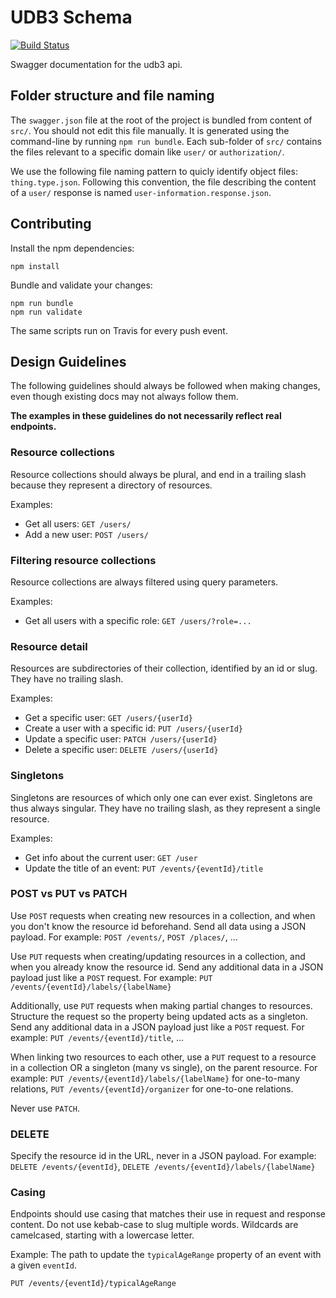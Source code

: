 # UDB3 Schema

[![Build Status](https://travis-ci.org/cultuurnet/udb3-schema.svg?branch=master)](https://travis-ci.org/cultuurnet/udb3-schema)

Swagger documentation for the udb3 api.

## Folder structure and file naming

The `swagger.json` file at the root of the project is bundled from content of `src/`. You should not edit this file manually. It is generated using the command-line by running `npm run bundle`. Each sub-folder of `src/` contains the files relevant to a specific domain like `user/` or `authorization/`.

We use the following file naming pattern to quicly identify object files: `thing.type.json`. Following this convention, the file describing the content of a `user/` response is named `user-information.response.json`.

## Contributing

Install the npm dependencies:

    npm install
    
Bundle and validate your changes:

    npm run bundle
    npm run validate
    
The same scripts run on Travis for every push event.

## Design Guidelines

The following guidelines should always be followed when making changes, even though existing docs may not always follow them.

**The examples in these guidelines do not necessarily reflect real endpoints.**

### Resource collections

Resource collections should always be plural, and end in a trailing slash because they represent a directory of resources.

Examples:
- Get all users: `GET /users/`
- Add a new user: `POST /users/`

### Filtering resource collections

Resource collections are always filtered using query parameters.

Examples:
- Get all users with a specific role: `GET /users/?role=...`

### Resource detail

Resources are subdirectories of their collection, identified by an id or slug.
They have no trailing slash.

Examples:
- Get a specific user: `GET /users/{userId}`
- Create a user with a specific id: `PUT /users/{userId}`
- Update a specific user: `PATCH /users/{userId}`
- Delete a specific user: `DELETE /users/{userId}`

### Singletons

Singletons are resources of which only one can ever exist. Singletons are thus always singular.
They have no trailing slash, as they represent a single resource.

Examples:
- Get info about the current user: `GET /user`
- Update the title of an event: `PUT /events/{eventId}/title`

### POST vs PUT vs PATCH

Use `POST` requests when creating new resources in a collection, and when you don't know the resource id beforehand.
Send all data using a JSON payload.
For example: `POST /events/`, `POST /places/`, ...

Use `PUT` requests when creating/updating resources in a collection, and when you already know the resource id.
Send any additional data in a JSON payload just like a `POST` request.
For example: `PUT /events/{eventId}/labels/{labelName}`

Additionally, use `PUT` requests when making partial changes to resources. Structure the request so the property being updated acts as a singleton.
Send any additional data in a JSON payload just like a `POST` request.
For example: `PUT /events/{eventId}/title`, ...

When linking two resources to each other, use a `PUT` request to a resource in a collection OR a singleton (many vs single), on the parent resource.
For example: `PUT /events/{eventId}/labels/{labelName}` for one-to-many relations, `PUT /events/{eventId}/organizer` for one-to-one relations.

Never use `PATCH`.

### DELETE

Specify the resource id in the URL, never in a JSON payload.
For example: `DELETE /events/{eventId}`, `DELETE /events/{eventId}/labels/{labelName}`

### Casing

Endpoints should use casing that matches their use in request and response content. Do not use kebab-case to slug multiple words. Wildcards are camelcased, starting with a lowercase letter.

Example: The path to update the `typicalAgeRange` property of an event with a given `eventId`.

    PUT /events/{eventId}/typicalAgeRange
